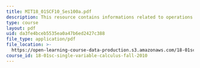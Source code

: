 ```yaml
---
title: MIT18_01SCF10_Ses100a.pdf
description: This resource contains informations related to operations on power series.
type: course
layout: pdf
uid: da3fe4bceb5535ea0a47b6ed2427c388
file_type: application/pdf
file_location: >-
  https://open-learning-course-data-production.s3.amazonaws.com/18-01sc-single-variable-calculus-fall-2010/da3fe4bceb5535ea0a47b6ed2427c388_MIT18_01SCF10_Ses100a.pdf
course_id: 18-01sc-single-variable-calculus-fall-2010
---
```

